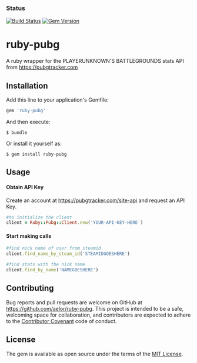### Status
[![Build Status](https://travis-ci.org/aelor/ruby-pubg.svg?branch=master)](https://travis-ci.org/aelor/ruby-pubg)
[![Gem Version](https://badge.fury.io/rb/ruby-pubg.svg)](https://badge.fury.io/rb/ruby-pubg)

# ruby-pubg

A ruby wrapper for the PLAYERUNKNOWN'S BATTLEGROUNDS stats API from https://pubgtracker.com

## Installation

Add this line to your application's Gemfile:

```ruby
gem 'ruby-pubg'
```

And then execute:

    $ bundle

Or install it yourself as:

    $ gem install ruby-pubg

## Usage

#### Obtain API Key

Create an account at https://pubgtracker.com/site-api and request an API Key.

```ruby
#to initialize the client
client = Ruby::Pubg::Client.new('YOUR-API-KEY-HERE')
```
#### Start making calls
```ruby
#find nick name of user from steamid
client.find_name_by_steam_id('STEAMIDGOESHERE')

#find stats with the nick name
client.find_by_name('NAMEGOESHERE')

```

## Contributing

Bug reports and pull requests are welcome on GitHub at https://github.com/aelor/ruby-pubg. This project is intended to be a safe, welcoming space for collaboration, and contributors are expected to adhere to the [Contributor Covenant](http://contributor-covenant.org) code of conduct.


## License

The gem is available as open source under the terms of the [MIT License](http://opensource.org/licenses/MIT).
